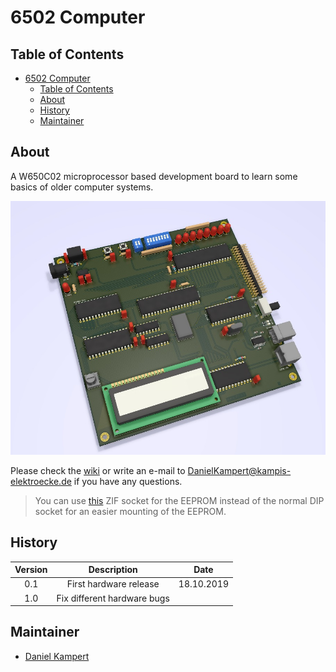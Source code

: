 # 6502 Computer

## Table of Contents

- [6502 Computer](#6502-computer)
  - [Table of Contents](#table-of-contents)
  - [About](#about)
  - [History](#history)
  - [Maintainer](#maintainer)

## About

A W650C02 microprocessor based development board to learn some basics of older computer systems.

![Overview](docs/img/Overview_Small.jpg)

Please check the [wiki](https://gitlab.com/Kampi/retro-pc/-/wikis/home) or write an e-mail to [DanielKampert@kampis-elektroecke.de](DanielKampert@kampis-elektroecke.de) if you have any questions.

> You can use [this](https://www.mouser.de/ProductDetail/Aries-Electronics/28-6554-11?qs=%2Fha2pyFaduhJzW47Xe0mc6AQy9aNg75kRj%2FLuQHFHUG0ReEYpRrMQA%3D%3D) ZIF socket for the EEPROM instead of the normal DIP socket for an easier mounting of the EEPROM.

## History

| **Version**  | **Description**                            | **Date**   |
|:------------:|:------------------------------------------:|:----------:|
| 0.1          | First hardware release                     | 18.10.2019 |
| 1.0          | Fix different hardware bugs                |  |

## Maintainer

- [Daniel Kampert](DanielKampert@kampis-elektroecke.de)
